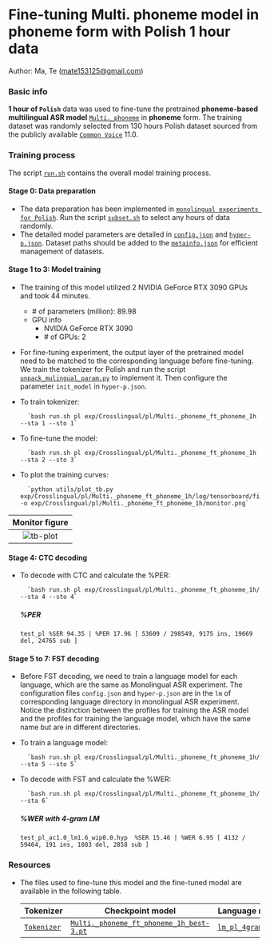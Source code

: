 # Fine-tuning Multi. phoneme model in phoneme form with Polish 1 hour data
Author: Ma, Te (mate153125@gmail.com)
### Basic info

__1 hour of `Polish`__ data was used to fine-tune the pretrained __phoneme-based multilingual ASR model__ [`Multi._phoneme`](../../../Multilingual/Multi._phoneme/readme.md) in __phoneme__ form. The training dataset was randomly selected from 130 hours Polish dataset sourced from the publicly available [`Common Voice`](https://commonvoice.mozilla.org/) 11.0. 


### Training process

The script [`run.sh`](../../../run.sh) contains the overall model training process.

#### Stage 0: Data preparation
* The data preparation has been implemented in [`monolingual experiments for Polish`](../../../Monolingual/pl/Mono._phoneme_130h/readme.md). Run the script [`subset.sh`](../../../../local/tools/subset.sh) to select any hours of data randomly.
* The detailed model parameters are detailed in [`config.json`](config.json) and [`hyper-p.json`](hyper-p.json). Dataset paths should be added to the [`metainfo.json`](../../../data/metainfo.json) for efficient management of datasets.

#### Stage 1 to 3: Model training
* The training of this model utilized 2 NVIDIA GeForce RTX 3090 GPUs and took 44 minutes. 
  * \# of parameters (million): 89.98
  * GPU info
      * NVIDIA GeForce RTX 3090
      * \# of GPUs: 2

* For fine-tuning experiment, the output layer of the pretrained model need to be matched to the corresponding language before fine-tuning. We train the tokenizer for Polish and run the script [`unpack_mulingual_param.py`](../../../../local/tools/unpack_mulingual_param.py) to implement it. Then configure the parameter `init_model` in `hyper-p.json`.

* To train tokenizer:

        `bash run.sh pl exp/Crosslingual/pl/Multi._phoneme_ft_phoneme_1h --sta 1 --sto 1`
* To fine-tune the model:

        `bash run.sh pl exp/Crosslingual/pl/Multi._phoneme_ft_phoneme_1h --sta 2 --sto 3`
* To plot the training curves:

        `python utils/plot_tb.py exp/Crosslingual/pl/Multi._phoneme_ft_phoneme_1h/log/tensorboard/file -o exp/Crosslingual/pl/Multi._phoneme_ft_phoneme_1h/monitor.png`

|     Monitor figure    |
|:-----------------------:|
|![tb-plot](./monitor.png)|

#### Stage 4: CTC decoding
* To decode with CTC and calculate the %PER:

        `bash run.sh pl exp/Crosslingual/pl/Multi._phoneme_ft_phoneme_1h/ --sta 4 --sto 4`

    ##### %PER
    ```
    test_pl %SER 94.35 | %PER 17.96 [ 53609 / 298549, 9175 ins, 19669 del, 24765 sub ]
    ```

#### Stage 5 to 7: FST decoding
* Before FST decoding, we need to train a language model for each language, which are the same as Monolingual ASR experiment. The configuration files `config.json` and `hyper-p.json` are in the `lm` of corresponding language directory in monolingual ASR experiment. Notice the distinction between the profiles for training the ASR model and the profiles for training the language model, which have the same name but are in different directories.
* To train a language model:

        `bash run.sh pl exp/Crosslingual/pl/Multi._phoneme_ft_phoneme_1h/ --sta 5 --sto 5`

* To decode with FST and calculate the %WER:

        `bash run.sh pl exp/Crosslingual/pl/Multi._phoneme_ft_phoneme_1h/ --sta 6`

    ##### %WER with 4-gram LM
    ```
    test_pl_ac1.0_lm1.6_wip0.0.hyp  %SER 15.46 | %WER 6.95 [ 4132 / 59464, 191 ins, 1083 del, 2858 sub ]
    ```

### Resources
* The files used to fine-tune this model and the fine-tuned model are available in the following table.

    | Tokenizer | Checkpoint model | Language model | Tensorboard log |
    | ----------- | ----------- | ----------- | ----------- |
    | [`Tokenizer`](http://cat-ckpt.oss-cn-beijing.aliyuncs.com/cat-multilingual/cv-lang10/dict/pl/tokenizer_phn_pl.tknz?OSSAccessKeyId=LTAI5tF9KeigLW4UoLbK9vnJ&Expires=2064642098&Signature=h5AZJiIU3CgQmFRzEMTA7UiUpiY%3D) | [`Multi._phoneme_ft_phoneme_1h_best-3.pt`](https://cat-ckpt.oss-cn-beijing.aliyuncs.com/cat-multilingual/cv-lang10/exp/pl/Multi._phoneme_ft_phoneme_1h_best-3.pt) | [`lm_pl_4gram.arpa`](https://cat-ckpt.oss-cn-beijing.aliyuncs.com/cat-multilingual/cv-lang10/exp/pl/lm_pl_4gram.arpa) | [`tb_Multi._phoneme_ft_phoneme_1h`](https://cat-ckpt.oss-cn-beijing.aliyuncs.com/cat-multilingual/cv-lang10/exp/pl/tb_log_Multi._phoneme_ft_phoneme_1h.tar.gz) |